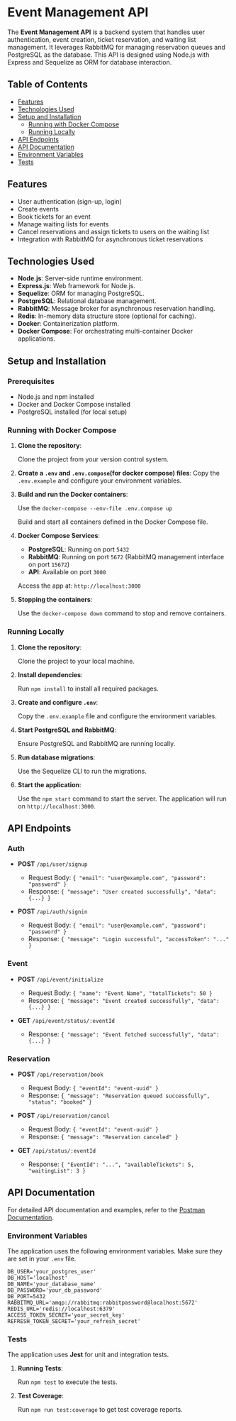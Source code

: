 # Event Management API

The **Event Management API** is a backend system that handles user authentication, event creation, ticket reservation, and waiting list management. It leverages RabbitMQ for managing reservation queues and PostgreSQL as the database. This API is designed using Node.js with Express and Sequelize as ORM for database interaction.

## Table of Contents

- [Features](#features)
- [Technologies Used](#technologies-used)
- [Setup and Installation](#setup-and-installation)
  - [Running with Docker Compose](#running-with-docker-compose)
  - [Running Locally](#running-locally)
- [API Endpoints](#api-endpoints)
- [API Documentation](#api-documentation)
- [Environment Variables](#environment-variables)
- [Tests](#tests)

## Features

- User authentication (sign-up, login)
- Create events
- Book tickets for an event
- Manage waiting lists for events
- Cancel reservations and assign tickets to users on the waiting list
- Integration with RabbitMQ for asynchronous ticket reservations

## Technologies Used

- **Node.js**: Server-side runtime environment.
- **Express.js**: Web framework for Node.js.
- **Sequelize**: ORM for managing PostgreSQL.
- **PostgreSQL**: Relational database management.
- **RabbitMQ**: Message broker for asynchronous reservation handling.
- **Redis**: In-memory data structure store (optional for caching).
- **Docker**: Containerization platform.
- **Docker Compose**: For orchestrating multi-container Docker applications.

## Setup and Installation

### Prerequisites

- Node.js and npm installed
- Docker and Docker Compose installed
- PostgreSQL installed (for local setup)

### Running with Docker Compose

1. **Clone the repository**:

   Clone the project from your version control system.

2. **Create a `.env`  and `.env.compose`(for docker compose) files**: Copy the `.env.example` and configure your environment variables.

3. **Build and run the Docker containers**:

   Use the `docker-compose --env-file .env.compose up`

   Build and start all containers defined in the Docker Compose file.

4. **Docker Compose Services**:

   - **PostgreSQL**: Running on port `5432`
   - **RabbitMQ**: Running on port `5672` (RabbitMQ management interface on port `15672`)
   - **API**: Available on port `3000`

   Access the app at: `http://localhost:3000`

5. **Stopping the containers**:

   Use the `docker-compose down` command to stop and remove containers.

### Running Locally

1. **Clone the repository**:

   Clone the project to your local machine.

2. **Install dependencies**:

   Run `npm install` to install all required packages.

3. **Create and configure `.env`**:

   Copy the `.env.example` file and configure the environment variables.

4. **Start PostgreSQL and RabbitMQ**:

   Ensure PostgreSQL and RabbitMQ are running locally.

5. **Run database migrations**:

   Use the Sequelize CLI to run the migrations.

6. **Start the application**:

   Use the `npm start` command to start the server. The application will run on `http://localhost:3000`.

## API Endpoints

### Auth

- **POST** `/api/user/signup`

  - Request Body: `{ "email": "user@example.com", "password": "password" }`
  - Response: `{ "message": "User created successfully", "data": {...} }`

- **POST** `/api/auth/signin`
  - Request Body: `{ "email": "user@example.com", "password": "password" }`
  - Response: `{ "message": "Login successful", "accessToken": "..." }`

### Event

- **POST** `/api/event/initialize`

  - Request Body: `{ "name": "Event Name", "totalTickets": 50 }`
  - Response: `{ "message": "Event created successfully", "data": {...} }`

- **GET** `/api/event/status/:eventId`
  - Response: `{ "message": "Event fetched successfully", "data": {...} }`

### Reservation

- **POST** `/api/reservation/book`

  - Request Body: `{ "eventId": "event-uuid" }`
  - Response: `{ "message": "Reservation queued successfully", "status": "booked" }`

- **POST** `/api/reservation/cancel`

  - Request Body: `{ "eventId": "event-uuid" }`
  - Response: `{ "message": "Reservation canceled" }`

- **GET** `/api/status/:eventId`
  - Response: `{ "EventId": "...", "availableTickets": 5, "waitingList": 3 }`

## API Documentation

For detailed API documentation and examples, refer to the [Postman Documentation](https://documenter.getpostman.com/view/21554629/2sAXxLCuac).

### Environment Variables

The application uses the following environment variables. Make sure they are set in your `.env` file.

```env
DB_USER='your_postgres_user'
DB_HOST='localhost'
DB_NAME='your_database_name'
DB_PASSWORD='your_db_password'
DB_PORT=5432
RABBITMQ_URL='amqp://rabbitmq:rabbitpassword@localhost:5672'
REDIS_URL='redis://localhost:6379'
ACCESS_TOKEN_SECRET='your_secret_key'
REFRESH_TOKEN_SECRET='your_refresh_secret'
```

### Tests

The application uses **Jest** for unit and integration tests.

1. **Running Tests**:

   Run `npm test` to execute the tests.

2. **Test Coverage**:

   Run `npm run test:coverage` to get test coverage reports.
